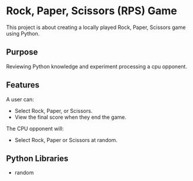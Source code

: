 # Rock, Paper, Scissors (RPS) Game

This project is about creating a locally played Rock, Paper, Scissors game using Python.
  
## Purpose

Reviewing Python knowledge and experiment processing a cpu opponent.

## Features

A user can:
- Select Rock, Paper, or Scissors.
- View the final score when they end the game.

The CPU opponent will:
- Select Rock, Paper or Scissors at random.

## Python Libraries
- random
